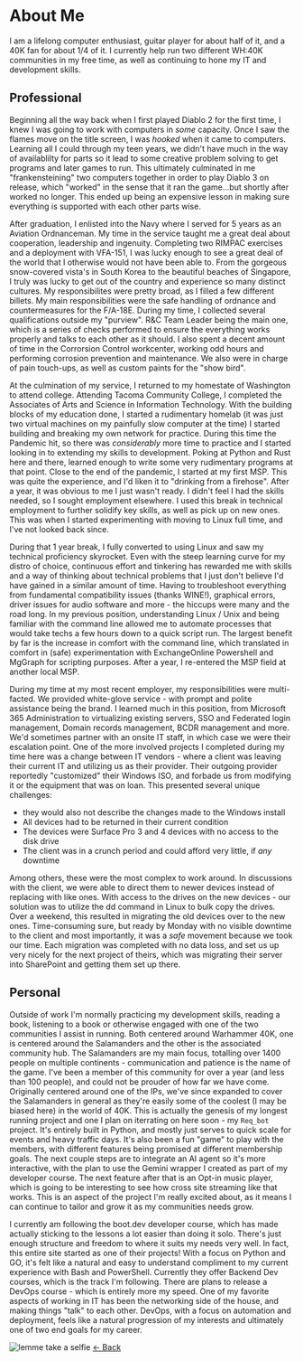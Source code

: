 # About Me

I am a lifelong computer enthusiast, guitar player for about half of it, and a 40K fan for about 1/4 of it. I currently help run two different WH:40K communities in my free time, as well as continuing to hone my IT and development skills. 

## Professional

Beginning all the way back when I first played Diablo 2 for the first time, I knew I was going to work with computers in *some* capacity. Once I saw the flames move on the title screen, I was *hooked* when it came to computers. Learning all I could through my teen years, we didn't have much in the way of availablilty for parts so it lead to some creative problem solving to get programs and later games to run. This ultimately culminated in me "frankensteining" two computers together in order to play Diablo 3 on release, which "worked" in the sense that it ran the game...but shortly after worked no longer. This ended up being an expensive lesson in making sure everything is supported with each other parts wise. 

After graduation, I enlisted into the Navy where I served for 5 years as an Aviation Ordnanceman. My time in the service taught me a great deal about cooperation, leadership and ingenuity. Completing two RIMPAC exercises and a deployment with VFA-151, I was lucky enough to see a great deal of the world that I otherwise would not have been able to. From the gorgeous snow-covered vista's in South Korea to the beautiful beaches of Singapore, I truly was lucky to get out of the country and experience so many distinct cultures. My responsibilites were pretty broad, as I filled a few different billets. My main responsibilities were the safe handling of ordnance and countermeasures for the F/A-18E. During my time, I collected several qualifications outside my "purview". R&C Team Leader being the main one, which is a series of checks performed to ensure the everything works properly and talks to each other as it should. I also spent a decent amount of time in the Corrorsion Control workcenter, working odd hours and performing corrosion prevention and maintenance. We also were in charge of pain touch-ups, as well as custom paints for the "show bird". 

At the culmination of my service, I returned to my homestate of Washington to attend college. Attending Tacoma Community College, I completed the Associates of Arts and Science in Information Technology. With the building blocks of my education done, I started a rudimentary homelab (it was just two virtual machines on my painfully slow computer at the time) I started building and breaking my own network for practice. During this time the Pandemic hit, so there was *considerably* more time to practice and I started looking in to extending my skills to development. Poking at Python and Rust here and there, learned enough to write some very rudimentary programs at that point. Close to the end of the pandemic, I started at my first MSP. This was quite the experience, and I'd liken it to "drinking from a firehose". After a year, it was obvious to me I just wasn't ready. I didn't feel I had the skills needed, so I sought employment elsewhere. I used this break in technical employment to further solidify key skills, as well as pick up on new ones. This was when I started experimenting with moving to Linux full time, and I've not looked back since. 

During that 1 year break, I fully converted to using Linux and saw my technical proficiency skyrocket. Even with the steep learning curve for my distro of choice, continuous effort and tinkering has rewarded me with skills and a way of thinking about technical problems that I just don't believe I'd have gained in a similar amount of time. Having to troubleshoot everything from fundamental compatibility issues (thanks WINE!), graphical errors, driver issues for audio software and more - the hiccups were many and the road long. In my previous position, understanding Linux / Unix and being familiar with the command line allowed me to automate processes that would take techs a few hours down to a quick script run. The largest benefit by far is the increase in comfort with the command line, which translated in comfort in (safe) experimentation with ExchangeOnline Powershell and MgGraph for scripting purposes. After a year, I re-entered the MSP field at another local MSP. 

During my time at my most recent employer, my responsibilities were multi-facted. We provided white-glove service - with prompt and polite assistance being the brand. I learned much in this position, from Microsoft 365 Administration to virtualizing existing servers, SSO and Federated login management, Domain records management, BCDR management and more. We'd sometimes partner with an onsite IT staff, in which case we were their escalation point. One of the more involved projects I completed during my time here was a change between IT vendors - where a client was leaving their current IT and utilizing us as their provider. Their outgoing provider reportedly "customized" their Windows ISO, and forbade us from modifying it or the equipment that was on loan. This presented several unique challenges: 
 
 - they would also not describe the changes made to the Windows install
 - All devices had to be returned in their current condition
 - The devices were Surface Pro 3 and 4 devices with no access to the disk drive
 - The client was in a crunch period and could afford very little, if *any* downtime

 Among others, these were the most complex to work around. In discussions with the client, we were able to direct them to newer devices instead of replacing with like ones. With access to the drives on the new devices - our solution was to utilize the dd command in Linux to bulk copy the drives. Over a weekend, this resulted in migrating the old devices over to the new ones. Time-consuming sure, but ready by Monday with no visible downtime to the client and most importantly, it was a *safe* movement because we took our time. Each migration was completed with no data loss, and set us up very nicely for the next project of theirs, which was migrating their server into SharePoint and getting them set up there. 


## Personal

Outside of work I'm normally practicing my development skills, reading a book, listening to a book or otherwise engaged with one of the two communities I assist in running. Both centered around Warhammer 40K, one is centered around the Salamanders and the other is the associated community hub. The Salamanders are my main focus, totalling over 1400 people on multiple continents - communication and patience is the name of the game. I've been a member of this community for over a year (and less than 100 people), and could not be prouder of how far we have come. Originally centered around one of the IPs, we've since expanded to cover the Salamanders in general as they're easily some of the coolest (I may be biased here) in the world of 40K. This is actually the genesis of my longest running project and one I plan on iterrating on here soon - my `Req_bot` project. It's entirely built in Python, and mostly just serves to quick scale for events and heavy traffic days. It's also been a fun "game" to play with the members, with different features being promised at different membership goals. The next couple steps are to integrate an AI agent so it's more interactive, with the plan to use the Gemini wrapper I created as part of my developer course. The next feature after that is an Opt-in music player, which is going to be interesting to see how cross site streaming like that works. This is an aspect of the project I'm really excited about, as it means I can continue to tailor and grow it as my communities needs grow. 

I currently am following the boot.dev developer course, which has made actually sticking to the lessons a lot easier than doing it solo. There's just enough structure and freedom to where it suits my needs very well. In fact, this entire site started as one of their projects! With a focus on Python and GO, it's felt like a natural and easy to understand compliment to my current experience with Bash and PowerShell. Currently they offer Backend Dev courses, which is the track I'm following. There are plans to release a DevOps course - which is entirely more my speed. One of my favorite aspects of working in IT has been the networking side of the house, and making things "talk" to each other. DevOps, with a focus on automation and deployment, feels like a natural progression of my interests and ultimately one of two end goals for my career. 


![lemme take a selfie](./headshot.jpg)
<a href="./resume.html" class="back-button">← Back</a>
